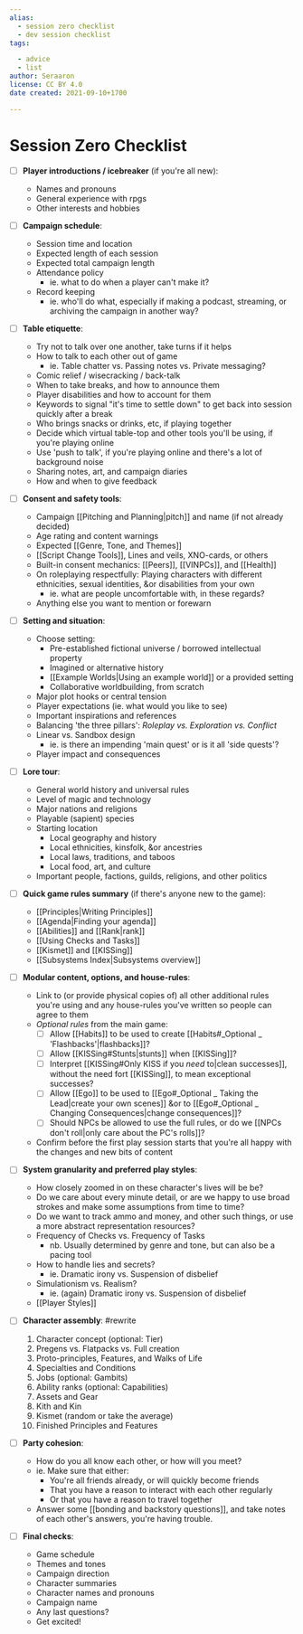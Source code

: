 ```yaml
---
alias:
  - session zero checklist
  - dev session checklist
tags:

  - advice
  - list
author: Seraaron
license: CC BY 4.0
date created: 2021-09-10+1700

---
```


# Session Zero Checklist

-   [ ] **Player introductions / icebreaker** (if you're all new):
    -   Names and pronouns
    -   General experience with rpgs
    -   Other interests and hobbies

-   [ ] **Campaign schedule**:
    -   Session time and location
    -   Expected length of each session
    -   Expected total campaign length
    -   Attendance policy
		-   ie. what to do when a player can't make it?
    -   Record keeping
		-   ie. who'll do what, especially if making a podcast, streaming, or archiving the campaign in another way?

-   [ ] **Table etiquette**:
    -   Try not to talk over one another, take turns if it helps
    -   How to talk to each other out of game
		-   ie. Table chatter vs. Passing notes vs. Private messaging?
    -   Comic relief / wisecracking / back-talk
    -   When to take breaks, and how to announce them
    -   Player disabilities and how to account for them 
    -   Keywords to signal "it's time to settle down" to get back into session quickly after a break
    -   Who brings snacks or drinks, etc, if playing together
    -   Decide which virtual table-top and other tools you'll be using, if you're playing online
    -   Use 'push to talk', if you're playing online and there's a lot of background noise
    -   Sharing notes, art, and campaign diaries
    -   How and when to give feedback

-   [ ] **Consent and safety tools**:
    -   Campaign [[Pitching and Planning|pitch]] and name (if not already decided)
    -   Age rating and content warnings
    -   Expected [[Genre, Tone, and Themes]]
    -   [[Script Change Tools]], Lines and veils, XNO-cards, or others
    -   Built-in consent mechanics: [[Peers]], [[VINPCs]], and [[Health]]
    -   On roleplaying respectfully: Playing characters with different ethnicities, sexual identities, &or disabilities from your own
		-   ie. what are people uncomfortable with, in these regards?
    -   Anything else you want to mention or forewarn

-   [ ] **Setting and situation**:
    -   Choose setting:
		-   Pre-established fictional universe / borrowed intellectual property
		-   Imagined or alternative history
		-   [[Example Worlds|Using an example world]] or a provided setting
		-   Collaborative worldbuilding, from scratch
    -   Major plot hooks or central tension
    -   Player expectations (ie. what would you like to see)
    -   Important inspirations and references
    -   Balancing 'the three pillars': _Roleplay vs. Exploration vs. Conflict_
    -   Linear vs. Sandbox design
		-   ie. is there an impending 'main quest' or is it all 'side quests'?
    -   Player impact and consequences

-   [ ] **Lore tour**:
    -   General world history and universal rules
    -   Level of magic and technology
    -   Major nations and religions
    -   Playable (sapient) species
    -   Starting location
		-   Local geography and history
		-   Local ethnicities, kinsfolk, &or ancestries
		-   Local laws, traditions, and taboos
		-   Local food, art, and culture
    -   Important people, factions, guilds, religions, and other politics

-   [ ] **Quick game rules summary** (if there's anyone new to the game):
    -   [[Principles|Writing Principles]]
    -   [[Agenda|Finding your agenda]]
    -   [[Abilities]] and [[Rank|rank]]
    -   [[Using Checks and Tasks]]
    -   [[Kismet]] and [[KISSing]]
    -   [[Subsystems Index|Subsystems overview]]

-   [ ] **Modular content, options, and house-rules**:
    -   Link to (or provide physical copies of) all other additional rules you're using and any house-rules you've written so people can agree to them
    -   *Optional rules* from the main game:
		- [ ] Allow [[Habits]] to be used to create [[Habits#_Optional _ 'Flashbacks'|flashbacks]]?
		-   [ ] Allow [[KISSing#Stunts|stunts]] when [[KISSing]]?
		- [ ] Interpret [[KISSing#Only KISS if you _need_ to|clean successes]], without the need fort [[KISSing]], to mean exceptional successes?
		-   [ ] Allow [[Ego]] to be used to [[Ego#_Optional _ Taking the Lead|create your own scenes]] &or to [[Ego#_Optional _ Changing Consequences|change consequences]]?
		-   [ ] Should NPCs be allowed to use the full rules, or do we [[NPCs don't roll|only care about the PC's rolls]]?
    -   Confirm before the first play session starts that you're all happy with the changes and new bits of content

-   [ ] **System granularity and preferred play styles**:
    -   How closely zoomed in on these character's lives will be be?
    -   Do we care about every minute detail, or are we happy to use broad strokes and make some assumptions from time to time?
    -   Do we want to track ammo and money, and other such things, or use a more abstract representation resources?
    -   Frequency of Checks vs. Frequency of Tasks
		-   nb. Usually determined by genre and tone, but can also be a pacing tool
    -   How to handle lies and secrets?
		-   ie. Dramatic irony vs. Suspension of disbelief
    -   Simulationism vs. Realism?
		-   ie. (again) Dramatic irony vs. Suspension of disbelief
    -   [[Player Styles]]

-   [ ] **Character assembly**: #rewrite 
    1.  Character concept (optional: Tier)
    1.  Pregens vs. Flatpacks vs. Full creation
    2.  Proto-principles, Features, and Walks of Life
    3.  Specialties and Conditions 
    4.  Jobs (optional: Gambits)
    7.  Ability ranks (optional: Capabilities)
    5.  Assets and Gear
    6.  Kith and Kin
    8.  Kismet (random or take the average)
    9. Finished Principles and Features

-   [ ] **Party cohesion**:
    -   How do you all know each other, or how will you meet?
    -   ie. Make sure that either: 
		-   You're all  friends already, or will quickly become friends
		-   That you have a reason to interact with each other regularly
		-   Or that you have a reason to travel together
    -   Answer some [[bonding and backstory questions]], and take notes of each other's answers, you're having trouble.

-   [ ] **Final checks**:
    -   Game schedule
    -   Themes and tones
    -   Campaign direction
    -   Character summaries 
    -   Character names and pronouns
    -   Campaign name
    -   Any last questions?
    -   Get excited!

